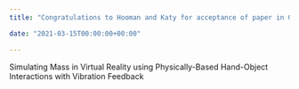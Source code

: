 ```yaml
---
title: "Congratulations to Hooman and Katy for acceptance of paper in Graphics Interface"

date: "2021-03-15T00:00:00+00:00"

---
```


Simulating Mass in Virtual Reality using Physically-Based Hand-Object Interactions with Vibration Feedback